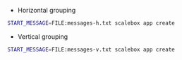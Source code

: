 
- Horizontal grouping
```sh
START_MESSAGE=FILE:messages-h.txt scalebox app create
```

- Vertical grouping
```sh
START_MESSAGE=FILE:messages-v.txt scalebox app create
```

